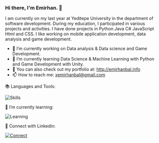 ### Hi there, I'm Emirhan. :wave:

I am currently on my last year at Yeditepe University in the department of software development. During my education, I participated in various projects and activities. I have done projects in Python Java C# JavaScript Html and CSS. I like working on mobile application development, data analysis and game development.

 - 🔭 I’m currently working on Data analysis & Data science and Game Development.
- 🌱 I’m currently learning Data Science & Machine Learning with Python and Game Development with Unity. 
- 🔗 You can also check out my portfolio at: http://emirhanbal.info
- 📫 How to reach me: xemirhanbal@gmail.com



:books: Languages and Tools:

![Skills](https://skillicons.dev/icons?i=visualstudio,vscode,html,css,unity,cs,python,java,eclipse,photoshop)

:book: I’m currently learning:

![Learning](https://skillicons.dev/icons?i=androidstudio,python,mysql,unity,cs,python,matlab)

:link: Connect with Linkedin:

[![Connect](https://skillicons.dev/icons?i=linkedin&perline=3)](https://www.linkedin.com/in/emirhanbal/)
